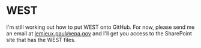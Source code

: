 # WEST
I'm still working out how to put WEST onto GitHub.  For now, please send me an email at lemieux.paul@epa.gov and I'll get you access to the SharePoint site that has the WEST files.
